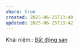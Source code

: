 ```yaml
---
share: true
created: 2025-06-25T13:40
updated: 2025-06-25T13:42
---
```

Khái niệm:: [Bất động sản](../%CE%9E%20Kh%C3%A1i%20ni%E1%BB%87m/B%E1%BA%A5t%20%C4%91%E1%BB%99ng%20s%E1%BA%A3n.md)